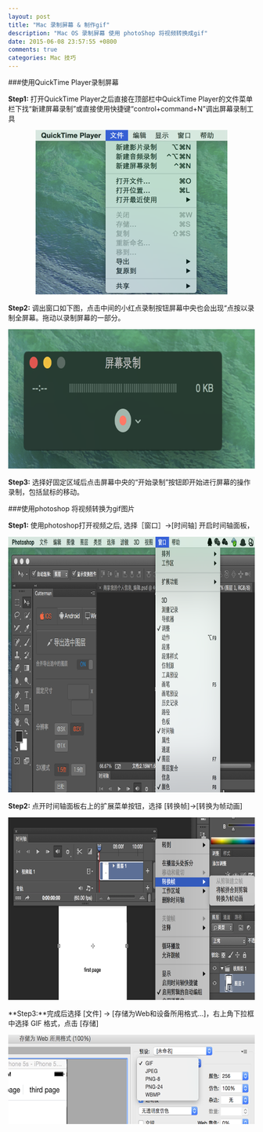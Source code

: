 ```yaml
---
layout: post
title: "Mac 录制屏幕 & 制作gif"
description: "Mac OS 录制屏幕 使用 photoShop 将视频转换成gif"
date: 2015-06-08 23:57:55 +0800
comments: true
categories: Mac 技巧
---
```


###使用QuickTime Player录制屏幕

**Step1:**  打开QuickTime Player之后直接在顶部栏中QuickTime Player的文件菜单栏下找“新建屏幕录制”或直接使用快捷键“control+command+N”调出屏幕录制工具

<div align=center>
<img src="/images/step1.png" width="392" height="335" alt="demo gif"/>
</div>

**Step2:**  调出窗口如下图，点击中间的小红点录制按钮屏幕中央也会出现“点按以录制全屏幕。拖动以录制屏幕的一部分。

<!--more-->

<div align=center>
<img src="/images/step2.png" width="718" height="284" alt="demo gif"/>
</div>


**Step3:**  选择好固定区域后点击屏幕中央的“开始录制”按钮即开始进行屏幕的操作录制，包括鼠标的移动。



###使用photoshop 将视频转换为gif图片

**Step1:** 使用photoshop打开视频之后, 选择［窗口］->[时间轴] 开启时间轴面板，

<div align=center>
<img src="/images/step3.png" width="842" height="521" alt="demo gif"/>
</div>


**Step2:** 点开时间轴面板右上的扩展菜单按钮，选择 [转换帧]->[转换为帧动画]

<div align=center>
<img src="/images/step4.png" width="773" height="372" alt="demo gif"/>
</div>

**Step3:**完成后选择 [文件] -> [存储为Web和设备所用格式…]，右上角下拉框中选择 GIF 格式，点击 [存储]
<div align=center>
<img src="/images/step5.png" width="600" height="182" alt="demo gif"/>
</div>


